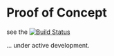 # Proof of Concept

see the [![Build
Status](https://travis-ci.org/uweschaefer/factcast?branch=master)](https://travis-ci.org/uweschaefer/factcast) 

... under active development.
